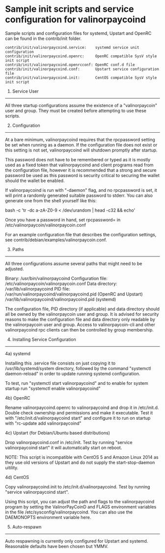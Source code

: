 Sample init scripts and service configuration for valinorpaycoind
==========================================================

Sample scripts and configuration files for systemd, Upstart and OpenRC
can be found in the contrib/init folder.

    contrib/init/valinorpaycoind.service:    systemd service unit configuration
    contrib/init/valinorpaycoind.openrc:     OpenRC compatible SysV style init script
    contrib/init/valinorpaycoind.openrcconf: OpenRC conf.d file
    contrib/init/valinorpaycoind.conf:       Upstart service configuration file
    contrib/init/valinorpaycoind.init:       CentOS compatible SysV style init script

1. Service User
---------------------------------

All three startup configurations assume the existence of a "valinorpaycoin" user
and group.  They must be created before attempting to use these scripts.

2. Configuration
---------------------------------

At a bare minimum, valinorpaycoind requires that the rpcpassword setting be set
when running as a daemon.  If the configuration file does not exist or this
setting is not set, valinorpaycoind will shutdown promptly after startup.

This password does not have to be remembered or typed as it is mostly used
as a fixed token that valinorpaycoind and client programs read from the configuration
file, however it is recommended that a strong and secure password be used
as this password is security critical to securing the wallet should the
wallet be enabled.

If valinorpaycoind is run with "-daemon" flag, and no rpcpassword is set, it will
print a randomly generated suitable password to stderr.  You can also
generate one from the shell yourself like this:

bash -c 'tr -dc a-zA-Z0-9 < /dev/urandom | head -c32 && echo'

Once you have a password in hand, set rpcpassword= in /etc/valinorpaycoin/valinorpaycoin.conf

For an example configuration file that describes the configuration settings,
see contrib/debian/examples/valinorpaycoin.conf.

3. Paths
---------------------------------

All three configurations assume several paths that might need to be adjusted.

Binary:              /usr/bin/valinorpaycoind
Configuration file:  /etc/valinorpaycoin/valinorpaycoin.conf
Data directory:      /var/lib/valinorpaycoind
PID file:            /var/run/valinorpaycoind/valinorpaycoind.pid (OpenRC and Upstart)
                     /var/lib/valinorpaycoind/valinorpaycoind.pid (systemd)

The configuration file, PID directory (if applicable) and data directory
should all be owned by the valinorpaycoin user and group.  It is advised for security
reasons to make the configuration file and data directory only readable by the
valinorpaycoin user and group.  Access to valinorpaycoin-cli and other valinorpaycoind rpc clients
can then be controlled by group membership.

4. Installing Service Configuration
-----------------------------------

4a) systemd

Installing this .service file consists on just copying it to
/usr/lib/systemd/system directory, followed by the command
"systemctl daemon-reload" in order to update running systemd configuration.

To test, run "systemctl start valinorpaycoind" and to enable for system startup run
"systemctl enable valinorpaycoind"

4b) OpenRC

Rename valinorpaycoind.openrc to valinorpaycoind and drop it in /etc/init.d.  Double
check ownership and permissions and make it executable.  Test it with
"/etc/init.d/valinorpaycoind start" and configure it to run on startup with
"rc-update add valinorpaycoind"

4c) Upstart (for Debian/Ubuntu based distributions)

Drop valinorpaycoind.conf in /etc/init.  Test by running "service valinorpaycoind start"
it will automatically start on reboot.

NOTE: This script is incompatible with CentOS 5 and Amazon Linux 2014 as they
use old versions of Upstart and do not supply the start-stop-daemon uitility.

4d) CentOS

Copy valinorpaycoind.init to /etc/init.d/valinorpaycoind. Test by running "service valinorpaycoind start".

Using this script, you can adjust the path and flags to the valinorpaycoind program by
setting the ValinorPayCoinD and FLAGS environment variables in the file
/etc/sysconfig/valinorpaycoind. You can also use the DAEMONOPTS environment variable here.

5. Auto-respawn
-----------------------------------

Auto respawning is currently only configured for Upstart and systemd.
Reasonable defaults have been chosen but YMMV.
